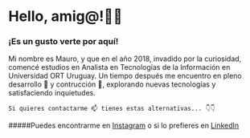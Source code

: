 # Hello, amig@!👋😁

### ¡Es un gusto verte por aquí!
Mi nombre es Mauro, y que en el año 2018, invadido por la curiosidad, comencé estudios en Analista en Tecnologías de la Información en Universidad ORT Uruguay. Un tiempo después me encuentro en pleno desarrollo 🌱 y contrucción 🚧, explorando nuevas tecnologías y satisfaciendo inquietudes.

~~~
Si quieres contactarme 📫 tienes estas alternativas... 👇👇
~~~

#####Puedes encontrarme en [Instagram](https://www.instagram.com/marrietapo/) o si lo prefieres en [LinkedIn](https://www.linkedin.com/in/mauro-arrieta-7a57b71a8/)

<!---
[LinkedIn](https://www.linkedin.com/in/mauro-arrieta-7a57b71a8/)
--->



<!---
marrietap/marrietap is a ✨ special ✨ repository because its `README.md` (this file) appears on your GitHub profile.
You can click the Preview link to take a look at your changes.
--->

